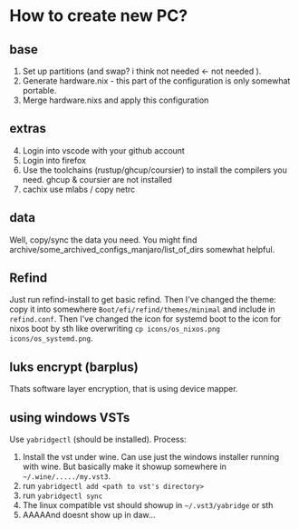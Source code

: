 # How to create new PC?

## base

1. Set up partitions (and swap? i think not needed <- not needed ).
2. Generate hardware.nix - this part of the configuration is only somewhat portable.
3. Merge hardware.nixs and apply this configuration

## extras

4. Login into vscode with your github account
5. Login into firefox
6. Use the toolchains (rustup/ghcup/coursier) to install the compilers you need. ghcup & coursier are not installed
7. cachix use mlabs / copy netrc

## data

Well, copy/sync the data you need. You might find archive/some_archived_configs_manjaro/list_of_dirs somewhat helpful.

## Refind 

Just run refind-install to get basic refind.
Then I've changed the theme: copy it into somewhere `Boot/efi/refind/themes/minimal` and include in `refind.conf`.
Then I've changed the icon for systemd boot to the icon for nixos boot by sth like overwriting `cp icons/os_nixos.png icons/os_systemd.png`.

## luks encrypt (barplus)

Thats software layer encryption, that is using device mapper.

## using windows VSTs

Use `yabridgectl` (should be installed). Process:

1. Install the vst under wine. Can use just the windows installer running with wine. But basically make it showup somewhere in `~/.wine/...../my.vst3`.
2. run `yabridgectl add <path to vst's directory>`
3. run `yabridgectl sync`
4. The linux compatible vst should showup in `~/.vst3/yabridge` or sth
5. AAAAAnd doesnt show up in daw...